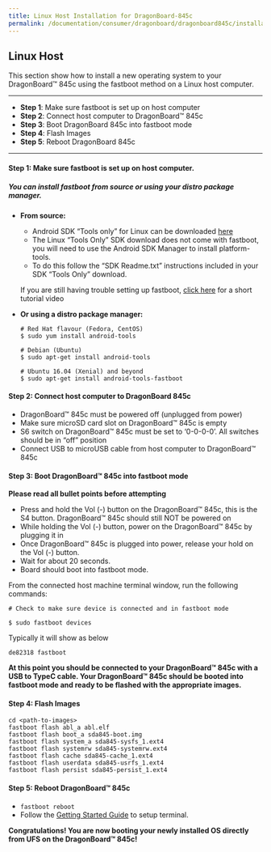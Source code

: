 ```yaml
---
title: Linux Host Installation for DragonBoard-845c
permalink: /documentation/consumer/dragonboard/dragonboard845c/installation/le.md.html
---
```

## Linux Host

This section show how to install a new operating system to your DragonBoard™ 845c using the fastboot method on a Linux host computer.

***

- **Step 1**: Make sure fastboot is set up on host computer
- **Step 2**: Connect host computer to DragonBoard™ 845c
- **Step 3**: Boot DragonBoard 845c into fastboot mode
- **Step 4**: Flash Images
- **Step 5**: Reboot DragonBoard 845c

***

#### **Step 1**: Make sure fastboot is set up on host computer.
##### You can install fastboot from source or using your distro package manager.

- **From source:**
  - Android SDK “Tools only” for Linux can be downloaded <a href="https://developer.android.com/studio/releases/platform-tools.html" target="_blank">here</a>
  - The Linux “Tools Only” SDK download does not come with fastboot, you will need to use the Android SDK Manager to install platform-tools.
  - To do this follow the “SDK Readme.txt” instructions included in your SDK “Tools Only” download.

  If you are still having trouble setting up fastboot, <a href="https://youtu.be/W_zlydVBftA" target="_blank">click here</a> for a short tutorial video

- **Or using a distro package manager:**
  ```
  # Red Hat flavour (Fedora, CentOS)
  $ sudo yum install android-tools

  # Debian (Ubuntu)
  $ sudo apt-get install android-tools

  # Ubuntu 16.04 (Xenial) and beyond
  $ sudo apt-get install android-tools-fastboot
  ```

#### **Step 2**: Connect host computer to DragonBoard 845c

- DragonBoard™ 845c must be powered off (unplugged from power)
- Make sure microSD card slot on DragonBoard™ 845c is empty
- S6 switch on DragonBoard™ 845c must be set to ‘0-0-0-0’. All switches should be in “off” position
- Connect USB to microUSB cable from host computer to DragonBoard™ 845c

#### **Step 3**: Boot DragonBoard™ 845c into fastboot mode

**Please read all bullet points before attempting**

- Press and hold the Vol (-) button on the DragonBoard™ 845c, this is the S4 button. DragonBoard™ 845c should still NOT be powered on
- While holding the Vol (-) button, power on the DragonBoard™ 845c by plugging it in
- Once DragonBoard™ 845c is plugged into power, release your hold on the Vol (-) button.
- Wait for about 20 seconds.
- Board should boot into fastboot mode.

From the connected host machine terminal window, run the following commands:

```shell
# Check to make sure device is connected and in fastboot mode

$ sudo fastboot devices
```

Typically it will show as below
```shell
de82318	fastboot
```

**At this point you should be connected to your DragonBoard™ 845c with a USB to TypeC cable. Your DragonBoard™ 845c should be booted into fastboot mode and ready to be flashed with the appropriate images.**

#### **Step 4**: Flash Images

```shell
cd <path-to-images>
fastboot flash abl_a abl.elf
fastboot flash boot_a sda845-boot.img
fastboot flash system_a sda845-sysfs_1.ext4
fastboot flash systemrw sda845-systemrw.ext4
fastboot flash cache sda845-cache_1.ext4
fastboot flash userdata sda845-usrfs_1.ext4
fastboot flash persist sda845-persist_1.ext4
```

#### **Step 5**: Reboot DragonBoard™ 845c

- ```fastboot reboot```
- Follow the [Getting Started Guide](../getting-started/rb3-kit/) to setup terminal.

**Congratulations! You are now booting your newly installed OS directly
from UFS on the DragonBoard™ 845c!**
